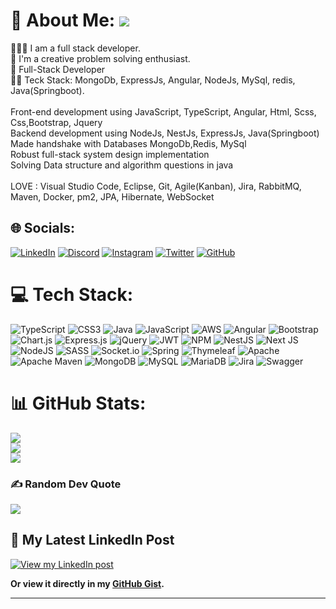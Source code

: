 # 💫 About Me:  [![](https://visitcount.itsvg.in/api?id=santoshgopal&label=Profile%20Views&color=9&icon=1&pretty=false)](https://visitcount.itsvg.in)
👨🏻‍💻 I am a full stack developer. <br>🤔 I'm a creative problem solving enthusiast. <br>🤠 Full-Stack Developer <br>🧑‍💻 Teck Stack: MongoDb, ExpressJs, Angular, NodeJs, MySql, redis, Java(Springboot).<br><br>Front-end development using JavaScript, TypeScript, Angular, Html, Scss, Css,Bootstrap, Jquery<br>Backend development using NodeJs, NestJs, ExpressJs, Java(Springboot)<br>Made handshake with Databases MongoDb,Redis, MySql<br>Robust full-stack system design implementation<br>Solving Data structure and algorithm questions in java<br><br>LOVE : Visual Studio Code, Eclipse, Git, Agile(Kanban), Jira, RabbitMQ, Maven, Docker, pm2, JPA, Hibernate, WebSocket


## 🌐 Socials:
[![LinkedIn](https://img.shields.io/badge/LinkedIn-%230077B5.svg?logo=linkedin&logoColor=white)](https://linkedin.com/in/santoshgopal) [![Discord](https://img.shields.io/badge/Discord-%237289DA.svg?logo=discord&logoColor=white)](htttps://discord.gg/santoshgopal#5596) [![Instagram](https://img.shields.io/badge/Instagram-%23E4405F.svg?logo=Instagram&logoColor=white)](https://instagram.com/gabbar.sg) 
[![Twitter](https://img.shields.io/badge/Twitter-%231DA1F2.svg?logo=Twitter&logoColor=white)](https://twitter.com/santoshgopal_) 
[![GitHub](https://img.shields.io/badge/Github-%231DA1F2.svg?logo=Github&logoColor=black)](https://github.com/santoshgopal) 

# 💻 Tech Stack:
![TypeScript](https://img.shields.io/badge/typescript-%23007ACC.svg?style=for-the-badge&logo=typescript&logoColor=white) ![CSS3](https://img.shields.io/badge/css3-%231572B6.svg?style=for-the-badge&logo=css3&logoColor=white) ![Java](https://img.shields.io/badge/java-%23ED8B00.svg?style=for-the-badge&logo=java&logoColor=white) ![JavaScript](https://img.shields.io/badge/javascript-%23323330.svg?style=for-the-badge&logo=javascript&logoColor=%23F7DF1E) ![AWS](https://img.shields.io/badge/AWS-%23FF9900.svg?style=for-the-badge&logo=amazon-aws&logoColor=white) ![Angular](https://img.shields.io/badge/angular-%23DD0031.svg?style=for-the-badge&logo=angular&logoColor=white) ![Bootstrap](https://img.shields.io/badge/bootstrap-%23563D7C.svg?style=for-the-badge&logo=bootstrap&logoColor=white) ![Chart.js](https://img.shields.io/badge/chart.js-F5788D.svg?style=for-the-badge&logo=chart.js&logoColor=white) ![Express.js](https://img.shields.io/badge/express.js-%23404d59.svg?style=for-the-badge&logo=express&logoColor=%2361DAFB) ![jQuery](https://img.shields.io/badge/jquery-%230769AD.svg?style=for-the-badge&logo=jquery&logoColor=white) ![JWT](https://img.shields.io/badge/JWT-black?style=for-the-badge&logo=JSON%20web%20tokens) ![NPM](https://img.shields.io/badge/NPM-%23000000.svg?style=for-the-badge&logo=npm&logoColor=white) ![NestJS](https://img.shields.io/badge/nestjs-%23E0234E.svg?style=for-the-badge&logo=nestjs&logoColor=white) ![Next JS](https://img.shields.io/badge/Next-black?style=for-the-badge&logo=next.js&logoColor=white) ![NodeJS](https://img.shields.io/badge/node.js-6DA55F?style=for-the-badge&logo=node.js&logoColor=white) ![SASS](https://img.shields.io/badge/SASS-hotpink.svg?style=for-the-badge&logo=SASS&logoColor=white) ![Socket.io](https://img.shields.io/badge/Socket.io-black?style=for-the-badge&logo=socket.io&badgeColor=010101) ![Spring](https://img.shields.io/badge/spring-%236DB33F.svg?style=for-the-badge&logo=spring&logoColor=white) ![Thymeleaf](https://img.shields.io/badge/Thymeleaf-%23005C0F.svg?style=for-the-badge&logo=Thymeleaf&logoColor=white) ![Apache](https://img.shields.io/badge/apache-%23D42029.svg?style=for-the-badge&logo=apache&logoColor=white) ![Apache Maven](https://img.shields.io/badge/Apache%20Maven-C71A36?style=for-the-badge&logo=Apache%20Maven&logoColor=white) ![MongoDB](https://img.shields.io/badge/MongoDB-%234ea94b.svg?style=for-the-badge&logo=mongodb&logoColor=white) ![MySQL](https://img.shields.io/badge/mysql-%2300f.svg?style=for-the-badge&logo=mysql&logoColor=white) ![MariaDB](https://img.shields.io/badge/MariaDB-003545?style=for-the-badge&logo=mariadb&logoColor=white) ![Jira](https://img.shields.io/badge/jira-%230A0FFF.svg?style=for-the-badge&logo=jira&logoColor=white) ![Swagger](https://img.shields.io/badge/-Swagger-%23Clojure?style=for-the-badge&logo=swagger&logoColor=white)
# 📊 GitHub Stats:
![](https://github-readme-stats.vercel.app/api?username=santoshgopal&theme=material-palenight&hide_border=false&include_all_commits=true&count_private=true)<br/>
![](https://github-readme-streak-stats.herokuapp.com/?user=santoshgopal&theme=material-palenight&hide_border=false)<br/>
![](https://github-readme-stats.vercel.app/api/top-langs/?username=santoshgopal&theme=material-palenight&hide_border=false&include_all_commits=true&count_private=true&layout=compact)

### ✍️ Random Dev Quote
![](https://quotes-github-readme.vercel.app/api?type=horizontal&theme=radical)


## 📢 My Latest LinkedIn Post

[![View my LinkedIn post](https://img.shields.io/badge/LinkedIn-Post-blue?logo=linkedin)](https://www.linkedin.com/feed/update/urn:li:share:7308565505106161664)

**Or view it directly in my [GitHub Gist](https://gist.github.com/your-username/abc123def456).**

<script src="https://gist.github.com/santoshgopal/e45cb05b1520dcb6922d3fc723afc6e4"></script>

---

